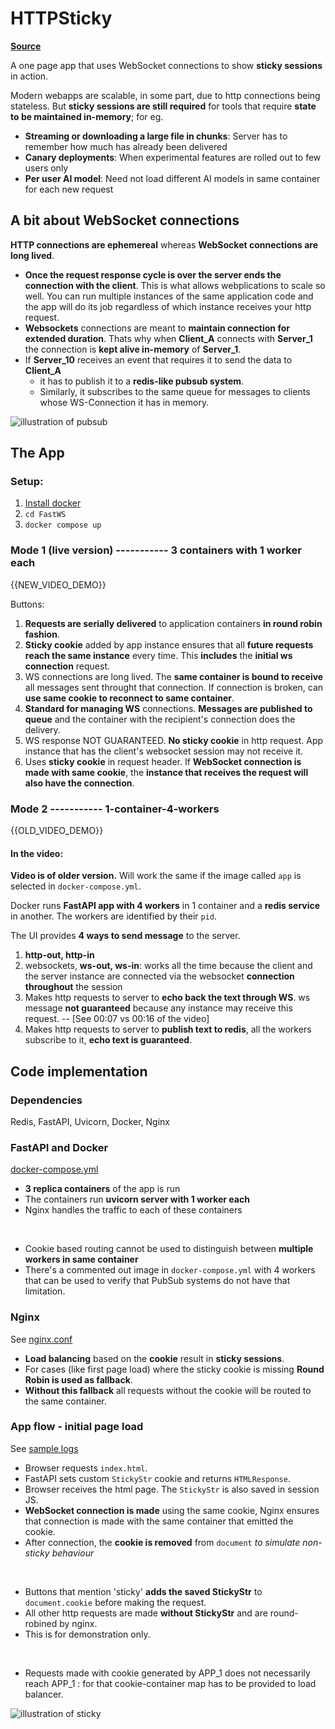 # HTTPSticky

**[Source](https://github.com/kirtimukh/HTTPSticky)**

A one page app that uses WebSocket connections to show **sticky sessions** in action.

Modern webapps are scalable, in some part, due to http connections being stateless. But **sticky sessions are still required** for tools that require **state to be maintained in-memory**; for eg.

- **Streaming or downloading a large file in chunks**: Server has to remember how much has already been delivered
- **Canary deployments**: When experimental features are rolled out to few users only
- **Per user AI model**: Need not load different AI models in same container for each new request

## A bit about WebSocket connections

**HTTP connections are ephemereal** whereas **WebSocket connections are long lived**.
- **Once the request response cycle is over the server ends the connection with the client**. This is what allows webplications to scale so well. You can run multiple instances of the same application code and the app will do its job regardless of which instance receives your http request.
- **Websockets** connections are meant to **maintain connection for extended duration**. Thats why when **Client_A** connects with **Server_1** the connection is **kept alive in-memory** of **Server_1**.
- If **Server_10** receives an event that requires it to send the data to **Client_A**
  - it has to publish it to a **redis-like pubsub system**.
  - Similarly, it subscribes to the same queue for messages to clients whose WS-Connection it has in memory.

![illustration of pubsub]({{PUBSUB_IMG}})

## The App

### Setup:
1. [Install docker](https://docs.docker.com/desktop/)
2. `cd FastWS`
3. `docker compose up`

### Mode 1 (live version) ----------- 3 containers with 1 worker each

{{NEW_VIDEO_DEMO}}

Buttons:

1. **Requests are serially delivered** to application containers **in round robin fashion**.
2. **Sticky cookie** added by app instance ensures that all **future requests reach the same instance** every time. This **includes** the **initial ws connection** request.
3. WS connections are long lived. The **same container is bound to receive** all messages sent throught that connection. If connection is broken, can **use same cookie to reconnect to same container**.
4. **Standard for managing WS** connections. **Messages are published to queue** and the container with the recipient's connection does the delivery.
5. WS response NOT GUARANTEED. **No sticky cookie** in http request. App instance that has the client's websocket session may not receive it.
6. Uses **sticky cookie** in request header. If **WebSocket connection is made with same cookie**, the **instance that receives the request will also have the connection**.

### Mode 2 ----------- 1-container-4-workers

{{OLD_VIDEO_DEMO}}

#### In the video:

**Video is of older version.** Will work the same if the image called `app` is selected in `docker-compose.yml`.

Docker runs **FastAPI app with 4 workers** in 1 container and a **redis service** in another. The workers are identified by their `pid`.

The UI provides **4 ways to send message** to the server.
1. **http-out, http-in**
2. websockets, **ws-out, ws-in**: works all the time because the client and the server instance are connected via the websocket **connection throughout** the session
3. Makes http requests to server to **echo back the text through WS**. ws message **not guaranteed** because any instance may receive this request.
  -- [See 00:07 vs 00:16 of the video]
4. Makes http requests to server to **publish text to redis**, all the workers subscribe to it, **echo text is guaranteed**.

## Code implementation

### Dependencies

Redis, FastAPI, Uvicorn, Docker, Nginx

### FastAPI and Docker

[docker-compose.yml](https://github.com/kirtimukh/FastWS/blob/main/docker-compose.yml)

- **3 replica containers** of the app is run
- The containers run **uvicorn server with 1 worker each**
- Nginx handles the traffic to each of these containers
<br>

- Cookie based routing cannot be used to distinguish between **multiple workers in same container**
- There's a commented out image in `docker-compose.yml` with 4 workers that can be used to verify that PubSub systems do not have that limitation.

### Nginx

See [nginx.conf](https://github.com/kirtimukh/FastWS/blob/main/nginx.conf)

- **Load balancing** based on the **cookie** result in **sticky sessions**.
- For cases (like first page load) where the sticky cookie is missing **Round Robin is used as fallback**.
- **Without this fallback** all requests without the cookie will be routed to the same container.

### App flow - initial page load

See [sample logs](https://github.com/kirtimukh/FastWS/blob/main/records.log)

- Browser requests `index.html`.
- FastAPI sets custom `StickyStr` cookie and returns `HTMLResponse`.
- Browser receives the html page. The `StickyStr` is also saved in session JS.
- **WebSocket connection is made** using the same cookie, Nginx ensures that connection is made with the same container that emitted the cookie.
- After connection, the **cookie is removed** from `document` *to simulate non-sticky behaviour*
<br>

- Buttons that mention 'sticky' **adds the saved StickyStr** to `document.cookie` before making the request.
- All other http requests are made **without StickyStr** and are round-robined by nginx.
- This is for demonstration only.
<br>

- Requests made with cookie generated by APP_1 does not necessarily reach APP_1 : for that cookie-container map has to be provided to load balancer.

![illustration of sticky]({{STICKY_IMG}})

